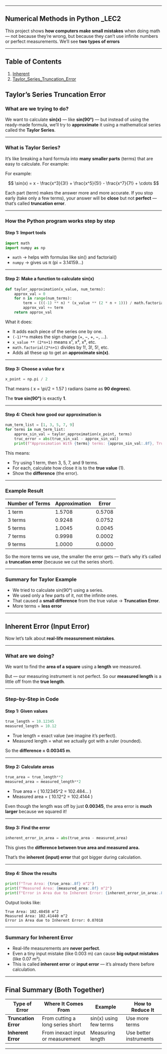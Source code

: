 
---

## Numerical Methods in Python _LEC2

This project shows **how computers make small mistakes** when doing math — not because they’re wrong, but because they can’t use infinite numbers or perfect measurements.
We’ll see **two types of errors** 

---
## Table of Contents

1. [Inherent](#Inherent)
2. [Taylor_Series_Truncation_Error](#Taylor_Series_Truncation_Error)


## Taylor’s Series Truncation Error

### What are we trying to do?

We want to calculate **sin(x)** — like **sin(90°)** — but instead of using the ready-made formula,
we’ll try to **approximate** it using a mathematical series called the **Taylor Series**.

---

### What is Taylor Series?

It’s like breaking a hard formula into **many smaller parts** (terms) that are easy to calculate.
For example:

For example:

$$
\sin(x) = x - \frac{x^3}{3!} + \frac{x^5}{5!} - \frac{x^7}{7!} + \cdots
$$


Each part (term) makes the answer more and more accurate.
If you stop early (take only a few terms), your answer will be **close** but not **perfect** — that’s called **truncation error**.

---

### How the Python program works step by step

#### Step 1: Import tools

```python
import math
import numpy as np
```

* `math` → helps with formulas like sin() and factorial()
* `numpy` → gives us π (pi = 3.14159...)

---

#### Step 2: Make a function to calculate sin(x)

```python
def taylor_approximation(x_value, num_terms):
    approx_val = 0
    for n in range(num_terms):
        term = (((-1) ** n) * (x_value ** (2 * n + 1))) / math.factorial(2 * n + 1)
        approx_val += term
    return approx_val
```

What it does:

* It adds each piece of the series one by one.
* `(-1)**n` makes the sign change (+, −, +, −, …).
* `x_value ** (2*n+1)` means x¹, x³, x⁵, etc.
* `math.factorial(2*n+1)` divides by 1!, 3!, 5!, etc.
* Adds all these up to get an **approximate sin(x)**.

---

#### Step 3: Choose a value for x

```python
x_point = np.pi / 2
```

That means ( x = \pi/2 = 1.57 ) radians (same as **90 degrees**).

The **true sin(90°)** is exactly **1**.

---

#### Step 4: Check how good our approximation is

```python
num_term_list = [1, 3, 5, 7, 9]
for terms in num_term_list:
    approx_sin_val = taylor_approximation(x_point, terms)
    truc_error = abs(true_sin_val - approx_sin_val)
    print(f"Approximation With {terms} terms: {approx_sin_val:.8f}, Truncation Error: {truc_error:.8f}")
```

This means:

* Try using 1 term, then 3, 5, 7, and 9 terms.
* For each, calculate how close it is to the **true value** (1).
* Show the **difference** (the error).

---

### Example Result

| Number of Terms | Approximation | Error  |
| --------------- | ------------- | ------ |
| 1 term          | 1.5708        | 0.5708 |
| 3 terms         | 0.9248        | 0.0752 |
| 5 terms         | 1.0045        | 0.0045 |
| 7 terms         | 0.9998        | 0.0002 |
| 9 terms         | 1.0000        | 0.0000 |

So the more terms we use, the smaller the error gets —
that’s why it’s called a **truncation error** (because we cut the series short).

---

### Summary for Taylor Example

* We tried to calculate sin(90°) using a series.
* We used only a few parts of it, not the infinite ones.
* That caused a **small difference** from the true value → **Truncation Error**.
* More terms = **less error**

---

## Inherent Error (Input Error)

Now let’s talk about **real-life measurement mistakes**.

---

### What are we doing?

We want to find the **area of a square** using a **length** we measured.

But — our measuring instrument is not perfect.
So our **measured length** is a little off from the **true length**.

---

### Step-by-Step in Code

#### Step 1: Given values

```python
true_length = 10.12345
measured_length = 10.12
```

* True length = exact value (we imagine it’s perfect).
* Measured length = what we actually got with a ruler (rounded).

So the **difference = 0.00345 m**.

---

#### Step 2: Calculate areas

```python
true_area = true_length**2
measured_area = measured_length**2
```

* True area = ( 10.12345^2 = 102.484... )
* Measured area = ( 10.12^2 = 102.4144 )

Even though the length was off by just **0.00345**,
the area error is **much larger** because we squared it!

---

#### Step 3: Find the error

```python
inherent_error_in_area = abs(true_area - measured_area)
```

This gives the **difference between true area and measured area.**

That’s the **inherent (input) error** that got bigger during calculation.

---

#### Step 4: Show the results

```python
print(f"True Area: {true_area:.8f} m^2")
print(f"Measured Area: {measured_area:.8f} m^2")
print(f"Error in Area due to Inherent Error: {inherent_error_in_area:.8f}")
```

Output looks like:

```
True Area: 102.48458 m^2
Measured Area: 102.41440 m^2
Error in Area due to Inherent Error: 0.07018
```

---

###  Summary for Inherent Error

* Real-life measurements are **never perfect**.
* Even a tiny input mistake (like 0.003 m) can cause **big output mistakes** (like 0.07 m²).
* This is called **inherent error** or **input error** — it’s already there before calculation.

---

##  Final Summary (Both Together)

| Type of Error        | Where It Comes From               | Example                | How to Reduce It       |
| -------------------- | --------------------------------- | ---------------------- | ---------------------- |
| **Truncation Error** | From cutting a long series short  | sin(x) using few terms | Use more terms         |
| **Inherent Error**   | From inexact input or measurement | Measuring length       | Use better instruments |

---


